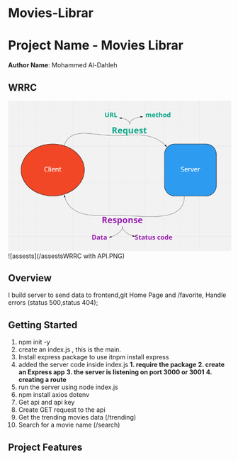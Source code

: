 # Movies-Librar

# Project Name - Movies Librar

**Author Name**: Mohammed Al-Dahleh

## WRRC
![assests](/assests/WRRC.PNG)
![assests](/assestsWRRC with API.PNG)

## Overview
I build server to send data to frontend,git Home Page and /favorite, Handle errors (status 500,status 404);

## Getting Started
1) npm init -y 
2) create an index.js , this is the main.
3) Install express package to use itnpm install express
4) added the server code inside index.js
 **1. require the package**
 **2. create an Express app**
 **3. the server is listening on port 3000 or 3001**
 **4. creating a route**
5) run the server using node index.js
6) npm install axios dotenv
7) Get api and api key
8) Create GET request to the api
9) Get the trending movies data (/trending)
10) Search for a movie name (/search)


## Project Features
<!-- What are the features included in you app -->